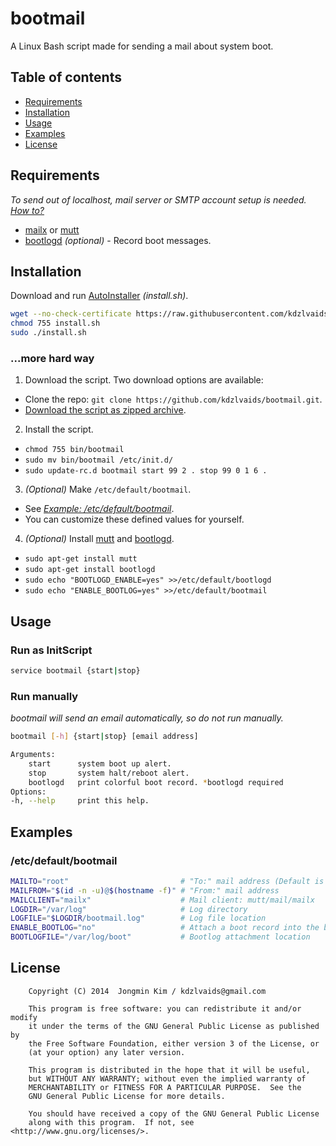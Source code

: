# bootmail

A Linux Bash script made for sending a mail about system boot.

## Table of contents

 - [Requirements](#requirements)
 - [Installation](#installation)
 - [Usage](#usage)
 - [Examples](#examples)
 - [License](#license)

## Requirements

*To send out of localhost, mail server or SMTP account setup is needed. [How to?](http://www.fclose.com/1411/sending-email-from-mailx-command-in-linux-using-gmails-smtp/#comment-487)*

 - [mailx](http://heirloom.sourceforge.net/) or [mutt](http://www.mutt.org/)
 - [bootlogd](https://wiki.debian.org/bootlogd) *(optional)*  - Record boot messages.

## Installation

Download and run [AutoInstaller](https://raw.githubusercontent.com/kdzlvaids/bootmail/master/install.sh) *(install.sh)*.

```bash
wget --no-check-certificate https://raw.githubusercontent.com/kdzlvaids/bootmail/master/install.sh
chmod 755 install.sh
sudo ./install.sh
```

### ...more hard way

1. Download the script.
Two download options are available:
 - Clone the repo: `git clone https://github.com/kdzlvaids/bootmail.git`.
 - [Download the script as zipped archive](https://github.com/kdzlvaids/bootmail/archive/master.zip).

2. Install the script.
 - `chmod 755 bin/bootmail`
 - `sudo mv bin/bootmail /etc/init.d/`
 - `sudo update-rc.d bootmail start 99 2 . stop 99 0 1 6 .`

3. *(Optional)* Make `/etc/default/bootmail`.
 - See *[Example: /etc/default/bootmail](#etcdefaultbootmail)*.
 - You can customize these defined values for yourself.

4. *(Optional)* Install [mutt](http://www.mutt.org/) and [bootlogd](https://wiki.debian.org/bootlogd).
 - `sudo apt-get install mutt`
 - `sudo apt-get install bootlogd`
 - `sudo echo "BOOTLOGD_ENABLE=yes" >>/etc/default/bootlogd`
 - `sudo echo "ENABLE_BOOTLOG=yes" >>/etc/default/bootmail`

## Usage

### Run as InitScript

```bash
service bootmail {start|stop}
```
### Run manually

*bootmail will send an email automatically, so do not run manually.*
```bash
bootmail [-h] {start|stop} [email address]

Arguments:
    start      system boot up alert.
    stop       system halt/reboot alert.
    bootlogd   print colorful boot record. *bootlogd required
Options:
-h, --help     print this help.
```

## Examples

### /etc/default/bootmail

```bash
MAILTO="root"                         # "To:" mail address (Default is 'root' in your local machine)
MAILFROM="$(id -n -u)@$(hostname -f)" # "From:" mail address
MAILCLIENT="mailx"                    # Mail client: mutt/mail/mailx
LOGDIR="/var/log"                     # Log directory
LOGFILE="$LOGDIR/bootmail.log"        # Log file location
ENABLE_BOOTLOG="no"                   # Attach a boot record into the boot up mail
BOOTLOGFILE="/var/log/boot"           # Bootlog attachment location
```

## License

```
    Copyright (C) 2014  Jongmin Kim / kdzlvaids@gmail.com

    This program is free software: you can redistribute it and/or modify
    it under the terms of the GNU General Public License as published by
    the Free Software Foundation, either version 3 of the License, or
    (at your option) any later version.

    This program is distributed in the hope that it will be useful,
    but WITHOUT ANY WARRANTY; without even the implied warranty of
    MERCHANTABILITY or FITNESS FOR A PARTICULAR PURPOSE.  See the
    GNU General Public License for more details.

    You should have received a copy of the GNU General Public License
    along with this program.  If not, see <http://www.gnu.org/licenses/>.
```
